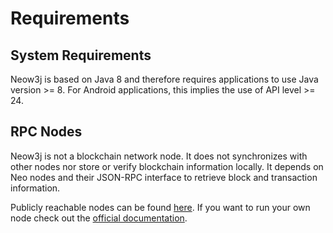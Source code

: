# Requirements

## System Requirements

Neow3j is based on Java 8 and therefore requires applications to use Java version >= 8. For Android
applications, this implies the use of API level >= 24.


## RPC Nodes

Neow3j is not a blockchain network node. It does not synchronizes with other nodes nor store
or verify blockchain information locally. It depends on Neo nodes and their JSON-RPC interface to
retrieve block and transaction information.

Publicly reachable nodes can be found [here](http://monitor.cityofzion.io/).
If you want to run your own node check out the [official
documentation](https://docs.neo.org/v3/docs/en-us/node/introduction.html).